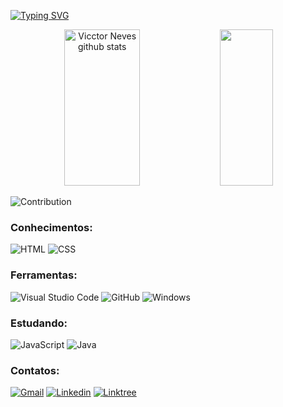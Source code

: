 [![Typing SVG](https://readme-typing-svg.herokuapp.com/?color=fff&size=35&center=true&vCenter=true&width=1000&lines=Olá,+meu+nome+é+Vicctor+Neves;Eu+tenho+18+anos;Atualmente+estudo+Front+End;Seja+Bem+Vindo!+:%29)](https://git.io/typing-svg)
      
<div align="center"> 
  <img width="49%" height="250px" src="https://github-readme-stats.vercel.app/api?username=vicctorneve&show_icons=true&count_private=true&hide_border=true&title_color=A9FEF7&icon_color=A9FEF7&text_color=c9d1d9&bg_color=141321" alt="Vicctor Neves github stats" /> 
  <img width="41%" height="250px" src="https://github-readme-stats.vercel.app/api/top-langs/?username=vicctorneve&layout=compact&hide_border=true&title_color=A9FEF7&text_color=c9d1d9&bg_color=141321" />
</div>

![Contribution](https://activity-graph.herokuapp.com/graph?username=vicctorneve&theme=redical&hide_border=true&area=true)

### Conhecimentos:

![HTML](https://img.shields.io/badge/-HTML-0D1117?style=for-the-badge&logo=html5&labelColor=0D1117)
![CSS](https://img.shields.io/badge/-CSS-0D1117?style=for-the-badge&logo=CSS3&logoColor=1572B6&labelColor=0D1117)

### Ferramentas:

![Visual Studio Code](https://img.shields.io/badge/-Visual%20Studio%20Code-0D1117?style=for-the-badge&logo=visual-studio-code&logoColor=0D1117&labelColor=0D1117)
![GitHub](https://img.shields.io/badge/-GitHub-0D1117?style=for-the-badge&logo=github&labelColor=0D1117)
![Windows](https://img.shields.io/badge/-Windows-0D1117?style=for-the-badge&logo=windows&labelColor=0D1117)


### Estudando:

![JavaScript](https://img.shields.io/badge/-JavaScript-0D1117?style=for-the-badge&logo=javascript&labelColor=0D1117&textColor=0D1117)
![Java](https://img.shields.io/badge/Java-ED8B00?style=for-the-badge&logo=java&logoColor=white)

### Contatos:
  [![Gmail](https://img.shields.io/badge/Gmail-D14836?style=for-the-badge&logo=gmail&logoColor=white)](mailto:vicctorneves7@gmail.com)
  [![Linkedin](https://img.shields.io/badge/LinkedIn-0077B5?style=for-the-badge&logo=linkedin&logoColor=white)](https://www.linkedin.com/in/vicctorneves/)
  [![Linktree](https://img.shields.io/badge/linktree-39E09B?style=for-the-badge&logo=linktree&logoColor=white)](https://linktr.ee/vicctorneves)
  
